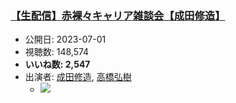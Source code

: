 ### [【生配信】赤裸々キャリア雑談会【成田修造】](https://www.youtube.com/watch?v=ZeQ-Q-QXuwo)
-   公開日: 2023-07-01
-   視聴数: 148,574
-   **いいね数: 2,547**
-   出演者: [成田修造](/rehacq_fan/people/成田修造 "wikilink"), [高橋弘樹](/rehacq_fan/people/高橋弘樹 "wikilink")
    - [![](https://img.youtube.com/vi/ZeQ-Q-QXuwo/hqdefault.jpg)](https://www.youtube.com/watch?v=ZeQ-Q-QXuwo)

